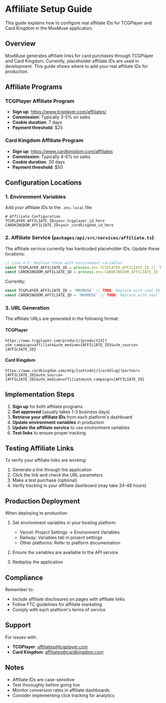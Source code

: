 # Affiliate Setup Guide

This guide explains how to configure real affiliate IDs for TCGPlayer and Card Kingdom in the MoxMuse application.

## Overview

MoxMuse generates affiliate links for card purchases through TCGPlayer and Card Kingdom. Currently, placeholder affiliate IDs are used in development. This guide shows where to add your real affiliate IDs for production.

## Affiliate Programs

### TCGPlayer Affiliate Program
- **Sign up**: https://www.tcgplayer.com/affiliates/
- **Commission**: Typically 3-5% on sales
- **Cookie duration**: 7 days
- **Payment threshold**: $25

### Card Kingdom Affiliate Program
- **Sign up**: https://www.cardkingdom.com/affiliates
- **Commission**: Typically 4-6% on sales
- **Cookie duration**: 30 days
- **Payment threshold**: $50

## Configuration Locations

### 1. Environment Variables

Add your affiliate IDs to the `.env.local` file:

```env
# Affiliate Configuration
TCGPLAYER_AFFILIATE_ID=your_tcgplayer_id_here
CARDKINGDOM_AFFILIATE_ID=your_cardkingdom_id_here
```

### 2. Affiliate Service (`packages/api/src/services/affiliate.ts`)

The affiliate service currently has hardcoded placeholder IDs. Update these locations:

```typescript
// Line 4-5: Replace these with environment variables
const TCGPLAYER_AFFILIATE_ID = process.env.TCGPLAYER_AFFILIATE_ID || 'MOXMUSE'
const CARDKINGDOM_AFFILIATE_ID = process.env.CARDKINGDOM_AFFILIATE_ID || 'MOXMUSE'
```

Currently:
```typescript
const TCGPLAYER_AFFILIATE_ID = 'MOXMUSE' // TODO: Replace with real ID
const CARDKINGDOM_AFFILIATE_ID = 'MOXMUSE' // TODO: Replace with real ID
```

### 3. URL Generation

The affiliate URLs are generated in the following format:

#### TCGPlayer
```
https://www.tcgplayer.com/product/{productId}?utm_campaign=affiliate&utm_medium={AFFILIATE_ID}&utm_source={AFFILIATE_ID}
```

#### Card Kingdom
```
https://www.cardkingdom.com/mtg/{setCode}/{cardSlug}?partner={AFFILIATE_ID}&utm_source={AFFILIATE_ID}&utm_medium=affiliate&utm_campaign={AFFILIATE_ID}
```

## Implementation Steps

1. **Sign up** for both affiliate programs
2. **Get approved** (usually takes 1-3 business days)
3. **Retrieve your affiliate IDs** from each platform's dashboard
4. **Update environment variables** in production
5. **Update the affiliate service** to use environment variables
6. **Test links** to ensure proper tracking

## Testing Affiliate Links

To verify your affiliate links are working:

1. Generate a link through the application
2. Click the link and check the URL parameters
3. Make a test purchase (optional)
4. Verify tracking in your affiliate dashboard (may take 24-48 hours)

## Production Deployment

When deploying to production:

1. Set environment variables in your hosting platform:
   - Vercel: Project Settings → Environment Variables
   - Railway: Variables tab in project settings
   - Other platforms: Refer to platform documentation

2. Ensure the variables are available to the API service

3. Redeploy the application

## Compliance

Remember to:
- Include affiliate disclosures on pages with affiliate links
- Follow FTC guidelines for affiliate marketing
- Comply with each platform's terms of service

## Support

For issues with:
- **TCGPlayer**: affiliates@tcgplayer.com
- **Card Kingdom**: affiliates@cardkingdom.com

## Notes

- Affiliate IDs are case-sensitive
- Test thoroughly before going live
- Monitor conversion rates in affiliate dashboards
- Consider implementing click tracking for analytics 
